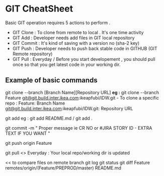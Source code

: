 # GIT CheatSheet
 
 Basic GIT operation requires 5 actions to perform .
 - GIT Clone : To clone from remote to local . It's one time activity 
 - GIT Add : Developer needs add files in GIT local repository
 - GIT Commit : It's kind of saving with a version no (sha-2 key)
 - GIT Push : Developer needs to push back stable code in GITHUB (GIT Remote repository)
 - GIT Pull : Everyday / Before you start developement , you should pull once so that you get latest code in your working dir.

## Example of basic commands 

git clone --branch [Branch Name][Repository URL]
**eg :** git clone --branch Feature git@git.build.inter.ikea.com:ikeapfubi/IDW.git - To clone a specific repo :
Feature: Branch Name   
git@git.build.inter.ikea.com:ikeapfubi/IDW.git: Repository URL


git add <file name>
eg : git add README.md / git add .

git commit -m " Proper message ie CR NO or #JIRA STORY ID - EXTRA TEXT IF YOU WANT " 

git push origin Feature 

git pull <> Everyday : Your local repo/working dir is updated  

<< to compare files on remote branch
git log 
git status 
git diff Feature remotes/origin/(Feature/PREPROD/master) README.md 

>>